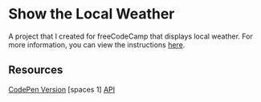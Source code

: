 # Show the Local Weather
A project that I created for freeCodeCamp that displays local weather. For more information, you can view the instructions [here](https://www.freecodecamp.org/learn/coding-interview-prep/take-home-projects/show-the-local-weather).

## Resources
[CodePen Version](https://codepen.io/lchap701/full/vYxqLMy)
[spaces 1]
[API](https://forum-proxy.freecodecamp.rocks/latest)
